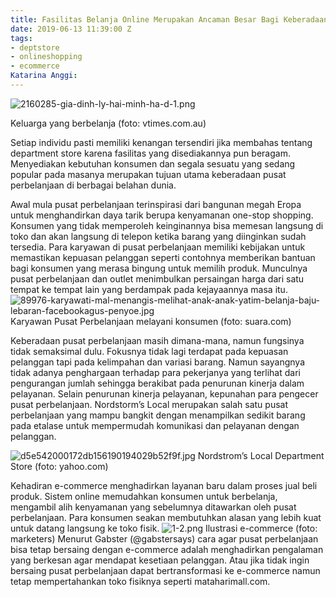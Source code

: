 ```yaml
---
title: Fasilitas Belanja Online Merupakan Ancaman Besar Bagi Keberadaan Pusat Perbelanjaan
date: 2019-06-13 11:39:00 Z
tags:
- deptstore
- onlineshopping
- ecommerce
Katarina Anggi: 
---
```


![2160285-gia-dinh-ly-hai-minh-ha-d-1.png](/uploads/2160285-gia-dinh-ly-hai-minh-ha-d-1.png)

Keluarga yang berbelanja (foto: vtimes.com.au)

Setiap individu pasti memiliki kenangan tersendiri jika membahas tentang department store karena fasilitas yang disediakannya pun beragam. Menyediakan kebutuhan konsumen dan segala sesuatu yang sedang popular pada masanya merupakan tujuan utama keberadaan pusat perbelanjaan di berbagai belahan dunia.

Awal mula pusat perbelanjaan terinspirasi dari bangunan megah Eropa untuk menghandirkan daya tarik berupa kenyamanan one-stop shopping. Konsumen yang tidak memperoleh keinginannya bisa memesan langsung di toko dan akan langsung di telepon  ketika barang yang diinginkan sudah tersedia. Para karyawan di pusat perbelanjaan memiliki kebijakan untuk memastikan kepuasan pelanggan seperti contohnya memberikan bantuan bagi konsumen yang merasa bingung untuk memilih produk. Munculnya pusat perbelanjaan dan outlet menimbulkan persaingan harga dari satu tempat ke tempat lain yang berdampak pada kejayaannya masa itu.
![89976-karyawati-mal-menangis-melihat-anak-anak-yatim-belanja-baju-lebaran-facebookagus-penyoe.jpg](/uploads/89976-karyawati-mal-menangis-melihat-anak-anak-yatim-belanja-baju-lebaran-facebookagus-penyoe.jpg)
Karyawan Pusat Perbelanjaan melayani konsumen (foto: suara.com)


Keberadaan pusat perbelanjaan masih dimana-mana, namun fungsinya tidak semaksimal dulu.  Fokusnya tidak lagi terdapat pada kepuasan pelanggan tapi pada kelimpahan dan variasi barang. Namun sayangnya tidak adanya penghargaan terhadap para pekerjanya yang terlihat dari pengurangan jumlah sehingga berakibat pada penurunan kinerja dalam pelayanan. Selain penurunan kinerja pelayanan, kepunahan para pengecer pusat perbelanjaan.
Nordstorm’s Local merupakan salah satu pusat perbelanjaan yang mampu bangkit dengan menampilkan sedikit barang  pada etalase untuk mempermudah komunikasi dan pelayanan dengan pelanggan.


![d5e542000172db156190194029b52f9f.jpg](/uploads/d5e542000172db156190194029b52f9f.jpg)
Nordstrom’s Local Department Store (foto: yahoo.com)


Kehadiran e-commerce menghadirkan layanan baru dalam proses jual beli produk. Sistem online memudahkan konsumen untuk berbelanja, mengambil alih kenyamanan yang sebelumnya ditawarkan oleh pusat perbelanjaan. Para konsumen seakan membutuhkan alasan yang lebih  kuat untuk  datang langsung ke toko fisik.
![1-2.png](/uploads/1-2.png)
Ilustrasi e-commerce (foto: marketers)
Menurut Gabster (@gabstersays) cara agar pusat perbelanjaan bisa tetap bersaing dengan e-commerce adalah menghadirkan pengalaman yang berkesan agar mendapat kesetiaan pelanggan. Atau jika tidak ingin bersaing pusat perbelanjaan dapat bertransformasi ke e-commerce namun tetap mempertahankan toko fisiknya seperti mataharimall.com.